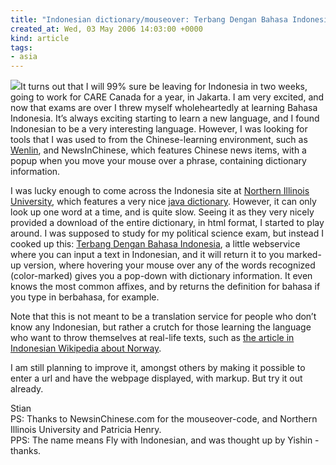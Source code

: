 ```yaml
---
title: "Indonesian dictionary/mouseover: Terbang Dengan Bahasa Indonesia"
created_at: Wed, 03 May 2006 14:03:00 +0000
kind: article
tags:
- asia
---
```


[![](http://reganmian.net/blog/files/Bahasa.png)](http://reganmian.net/indonesian)It
turns out that I will 99% sure be leaving for Indonesia in two weeks,
going to work for CARE Canada for a year, in Jakarta. I am very excited,
and now that exams are over I threw myself wholeheartedly at learning
Bahasa Indonesia. It’s always exciting starting to learn a new language,
and I found Indonesian to be a very interesting language. However, I was
looking for tools that I was used to from the Chinese-learning
environment, such as
[Wenlin](http://houshuang.org/blog/2006/05/02/screencast-wenlin-helps-you-read-chinese/%3C/a),
and [](http://newsinchinese.com/)NewsInChinese, which features Chinese
news items, with a popup when you move your mouse over a phrase,
containing dictionary information.

I was lucky enough to come across the Indonesia site at [Northern
Illinois University](http://www.niu.edu/index.html), which features a
very nice [java
dictionary](http://reganmian.net/blog/wp-admin/site.niu.edu/Indonesian/TataBahasa/dictionary/Default.htm).
However, it can only look up one word at a time, and is quite slow.
Seeing it as they very nicely provided a download of the entire
dictionary, in html format, I started to play around. I was supposed to
study for my political science exam, but instead I cooked up this:
[Terbang Dengan Bahasa Indonesia](http://reganmian.net/indonesian), a
little webservice where you can input a text in Indonesian, and it will
return it to you marked-up version, where hovering your mouse over any
of the words recognized (color-marked) gives you a pop-down with
dictionary information. It even knows the most common affixes, and by
returns the definition for bahasa if you type in berbahasa, for example.

Note that this is not meant to be a translation service for people who
don’t know any Indonesian, but rather a crutch for those learning the
language who want to throw themselves at real-life texts, such as [the
article in Indonesian Wikipedia about
Norway](http://id.wikipedia.org/wiki/Norwegia).

I am still planning to improve it, amongst others by making it possible
to enter a url and have the webpage displayed, with markup. But try it
out already.

Stian\
 PS: Thanks to NewsinChinese.com for the mouseover-code, and Northern
Illinois University and Patricia Henry.\
 PPS: The name means Fly with Indonesian, and was thought up by Yishin -
thanks.
